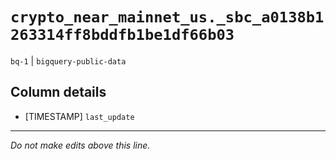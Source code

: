 # `crypto_near_mainnet_us._sbc_a0138b1263314ff8bddfb1be1df66b03`
`bq-1` | `bigquery-public-data`

## Column details
* [TIMESTAMP] `last_update`

-------------------------------------------------------------------------------
*Do not make edits above this line.*
